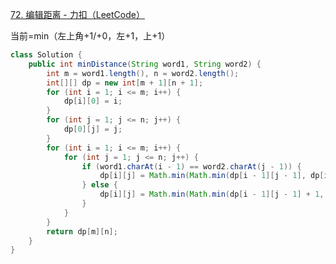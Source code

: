[72. 编辑距离 - 力扣（LeetCode）](https://leetcode.cn/problems/edit-distance/solutions/188223/bian-ji-ju-chi-by-leetcode-solution/?envType=study-plan-v2&envId=top-100-liked)

当前=min（左上角+1/+0，左+1，上+1）

```java
class Solution {
    public int minDistance(String word1, String word2) {
        int m = word1.length(), n = word2.length();
        int[][] dp = new int[m + 1][n + 1];
        for (int i = 1; i <= m; i++) {
            dp[i][0] = i;
        }
        for (int j = 1; j <= n; j++) {
            dp[0][j] = j;
        }
        for (int i = 1; i <= m; i++) {
            for (int j = 1; j <= n; j++) {
                if (word1.charAt(i - 1) == word2.charAt(j - 1)) {
                    dp[i][j] = Math.min(Math.min(dp[i - 1][j - 1], dp[i - 1][j] + 1), dp[i][j - 1] + 1);
                } else {
                    dp[i][j] = Math.min(Math.min(dp[i - 1][j - 1] + 1, dp[i - 1][j] + 1), dp[i][j - 1] + 1);
                }
            }
        }
        return dp[m][n];
    }
}
```

